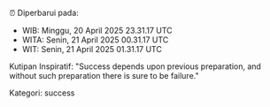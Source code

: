 ⏰ Diperbarui pada:
- WIB: Minggu, 20 April 2025 23.31.17 UTC
- WITA: Senin, 21 April 2025 00.31.17 UTC
- WIT: Senin, 21 April 2025 01.31.17 UTC

Kutipan Inspiratif:
"Success depends upon previous preparation, and without such preparation there is sure to be failure."


Kategori: success

